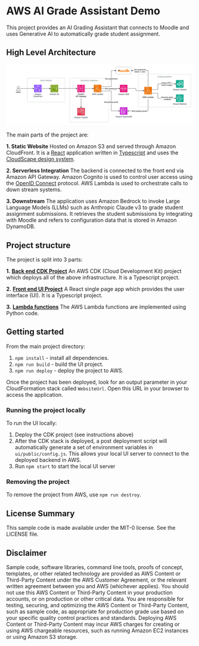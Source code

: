 # AWS AI Grade Assistant Demo

This project provides an AI Grading Assistant that connects to Moodle and uses Generative AI to automatically grade student assignment.

## High Level Architecture

![image info](./docs/architecture.png)

The main parts of the project are:

**1. Static Website**
Hosted on Amazon S3 and served through Amazon CloudFront. It is a [React](https://react.dev) application written in [Typescript](https://www.typescriptlang.org) and uses the [CloudScape design system](https://cloudscape.design).

**2. Serverless Integration**
The backend is connected to the front end via Amazon API Gateway. Amazon Cognito is used to control user access using the [OpenID Connect](https://openid.net/developers/how-connect-works/) protocol. AWS Lambda is used to orchestrate calls to down stream systems.

**3. Downstream**
The application uses Amazon Bedrock to invoke Large Language Models (LLMs) such as Anthropic Claude v3 to grade student assignment submissions. It retrieves the student submissions by integrating with Moodle and refers to configuration data that is stored in Amazon DynamoDB.

## Project structure

The project is split into 3 parts:

**1.** **[Back end CDK Project](/cdk)**
An AWS CDK (Cloud Development Kit) project which deploys all of the above infrastructure. It is a Typescript project.

**2.** **[Front end UI Project](/ui)**
A React single page app which provides the user interface (UI). It is a Typescript project.

**3.** **[Lambda functions](/lambda)**
The AWS Lambda functions are implemented using Python code.

## Getting started

From the main project directory:

1. ```npm install``` - install all dependencies.
2. ```npm run build``` - build the UI project.
3. ```npm run deploy``` - deploy the project to AWS.

Once the project has been deployed, look for an output parameter in your CloudFormation stack called ```WebsiteUrl```. Open this URL in your browser to access the application.

### Running the project locally

To run the UI locally: 

1. Deploy the CDK project (see instructions above)
2. After the CDK stack is deployed, a post deployment script will automatically generate a set of environment variables in `ui/public/config.js`. This allows your local UI server to connect to the deployed backend in AWS.
3. Run `npm start` to start the local UI server

### Removing the project

To remove the project from AWS, use ```npm run destroy```.


## License Summary

This sample code is made available under the MIT-0 license. See the LICENSE file.

## Disclaimer

Sample code, software libraries, command line tools, proofs of concept, templates, or other related technology are provided as AWS Content or Third-Party Content under the AWS Customer Agreement, or the relevant written agreement between you and AWS (whichever applies). You should not use this AWS Content or Third-Party Content in your production accounts, or on production or other critical data. You are responsible for testing, securing, and optimizing the AWS Content or Third-Party Content, such as sample code, as appropriate for production grade use based on your specific quality control practices and standards. Deploying AWS Content or Third-Party Content may incur AWS charges for creating or using AWS chargeable resources, such as running Amazon EC2 instances or using Amazon S3 storage.
